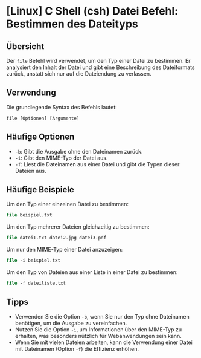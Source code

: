 # [Linux] C Shell (csh) Datei Befehl: Bestimmen des Dateityps

## Übersicht
Der `file` Befehl wird verwendet, um den Typ einer Datei zu bestimmen. Er analysiert den Inhalt der Datei und gibt eine Beschreibung des Dateiformats zurück, anstatt sich nur auf die Dateiendung zu verlassen.

## Verwendung
Die grundlegende Syntax des Befehls lautet:

```
file [Optionen] [Argumente]
```

## Häufige Optionen
- `-b`: Gibt die Ausgabe ohne den Dateinamen zurück.
- `-i`: Gibt den MIME-Typ der Datei aus.
- `-f`: Liest die Dateinamen aus einer Datei und gibt die Typen dieser Dateien aus.

## Häufige Beispiele
Um den Typ einer einzelnen Datei zu bestimmen:

```csh
file beispiel.txt
```

Um den Typ mehrerer Dateien gleichzeitig zu bestimmen:

```csh
file datei1.txt datei2.jpg datei3.pdf
```

Um nur den MIME-Typ einer Datei anzuzeigen:

```csh
file -i beispiel.txt
```

Um den Typ von Dateien aus einer Liste in einer Datei zu bestimmen:

```csh
file -f dateiliste.txt
```

## Tipps
- Verwenden Sie die Option `-b`, wenn Sie nur den Typ ohne Dateinamen benötigen, um die Ausgabe zu vereinfachen.
- Nutzen Sie die Option `-i`, um Informationen über den MIME-Typ zu erhalten, was besonders nützlich für Webanwendungen sein kann.
- Wenn Sie mit vielen Dateien arbeiten, kann die Verwendung einer Datei mit Dateinamen (Option `-f`) die Effizienz erhöhen.